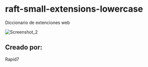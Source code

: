 # raft-small-extensions-lowercase

Diccionario de extenciones web

![Screenshot_2](https://user-images.githubusercontent.com/67207446/143776885-b8def2a9-bd94-4467-89e5-95495b8c0992.png)

## Creado por:

Rapid7
